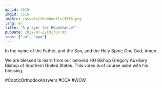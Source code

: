 ```yaml
---
wp_id: 3515
imgId: 3516
imgSrc: /assets/thumbnails/3516.png
lang: en
title: "A prayer for Repentance"
pubDate: 2022-07-22T01:07:03
tags: ["aa", "wow"]
---
```

<!-- page: 6 -->

<p>In the name of the Father, and the Son, and the Holy Spirit; One God, Amen. </p>
<p>We are blessed to learn from our beloved HG Bishop Gregory Auxiliary Bishop of Southern United States. This video is of course used with his blessing.</p>
<p>#CopticOrthodoxAnswers #COA #WOW</p>
